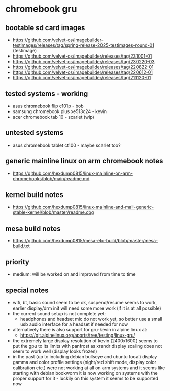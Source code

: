 # chromebook gru

## bootable sd card images

- https://github.com/velvet-os/imagebuilder-testimages/releases/tag/spring-release-2025-testimages-round-01 (testimage)
- https://github.com/velvet-os/imagebuilder/releases/tag/231001-01
- https://github.com/velvet-os/imagebuilder/releases/tag/230220-03
- https://github.com/velvet-os/imagebuilder/releases/tag/220822-01
- https://github.com/velvet-os/imagebuilder/releases/tag/220612-01
- https://github.com/velvet-os/imagebuilder/releases/tag/211120-01

## tested systems - working

- asus chromebook flip c101p - bob
- samsung chromebook plus xe513c24 - kevin
- acer chromebook tab 10 - scarlet (wip)

## untested systems

- asus chromebook tablet ct100 - maybe scarlet too?

## generic mainline linux on arm chromebook notes

- https://github.com/hexdump0815/linux-mainline-on-arm-chromebooks/blob/main/readme.md

## kernel build notes

- https://github.com/hexdump0815/linux-mainline-and-mali-generic-stable-kernel/blob/master/readme.cbg

## mesa build notes

- https://github.com/hexdump0815/mesa-etc-build/blob/master/mesa-build.txt

## priority

- medium: will be worked on and improved from time to time

## special notes

- wifi, bt, basic sound seem to be ok, suspend/resume seems to work, earlier display/drm init will need some more work (if it is at all possible)
- the current sound setup is not complete yet:
  - headphones and headset mic do not work yet, so better use a small usb audio interface for a headset if needed for now
- alternatively there is also support for gru-kevin in alpine linux at:
  - https://git.alpinelinux.org/aports/tree/testing/linux-gru/
- the extremely large display resolution of kevin (2400x1600) seems to put the gpu to its limits with panfrost as xrandr display scaling does not seem to work well (display looks frozen)
- in the past (up to including debian bullseye and ubuntu focal) display gamma and color profile settings (night/red shift mode, display color calibration etc.) were not working at all on arm systems and it seems like starting with debian bookworm it is now working on systems with the proper support for it - luckily on this system it seems to be supported now
